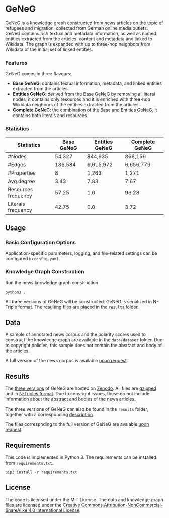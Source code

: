# GeNeG
GeNeG is a knowledge graph constructed from news articles on the topic of refugees and migration, collected from German online media outlets. GeNeG contains rich textual and metadata information, as well as named entities extracted from the articles' content and metadata and linked to Wikidata. The graph is expanded with up to three-hop neighbors from Wikidata of the initial set of linked entities. 

### Features
GeNeG comes in three flavours:
- **Base GeNeG**: contains textual information, metadata, and linked entities extracted from the articles.
- **Entities GeNeG**: derived from the Base GeNeG by removing all literal nodes, it contains only resources and it is enriched with three-hop Wikidata neighbors of the entities extracted from the articles.
- **Complete GeNeG**: the combination of the Base and Entities GeNeG, it contains both literals and resources.

### Statistics
| Statistics          | Base GeNeG | Entities GeNeG | Complete GeNeG |
|---------------------|------------|----------------|----------------|
| #Nodes              | 54,327     | 844,935        | 868,159        |
| #Edges              | 186,584    | 6,615,972      | 6,656,779      |
| #Properties         | 8          | 1,263          | 1,271          |
| Avg.degree          | 3.43       | 7.83           | 7.67           |
| Resources frequency | 57.25      | 1.0            | 96.28          |
| Literals frequency  | 42.75      | 0.0            | 3.72           |
## Usage

### Basic Configuration Options
Application-specific parameters, logging, and file-related settings can be configured in `config.yaml`.


### Knowledge Graph Construction
Run the news knowledge graph construction
```
python3 .
```
All three versions of GeNeG will be constructed. GeNeG is serialized in N-Triple format. The resulting files are placed in the `results` folder.

## Data
A sample of  annotated news corpus and the polarity scores used to construct the knowledge graph are available in the `data/dataset` folder. Due to copyright policies, this sample does not contain the abstract and body of the articles.

A full version of the news corpus is available [upon request](mailto:andreea@informatik.uni-mannheim.de).

## Results
The [three versions]() of GeNeG are hosted on [Zenodo](https://zenodo.org/). All files are [gzipped](https://www.gzip.org/) and in [N-Triples format](https://www.w3.org/TR/n-triples/). Due to copyright issues, these do not include information about the abstract and bodies of the news articles. 

The three versions of GeNeG can also be found in the `results` folder, together with a corresponding [description](results/README.md).  

The files correspnding to the full version of GeNeG are avaiable [upon request](mailto:andreea@informatik.uni-mannheim.de).


## Requirements
This code is implemented in Python 3. The requirements can be installed from `requirements.txt`.

```
pip3 install -r requirements.txt
```

## License
The code is licensed under the MIT License. The data and knowledge graph files are licensed under the [Creative Commons Attribution-NonCommercial-ShareAlike 4.0 International License](https://creativecommons.org/licenses/by-nc-sa/4.0/).
